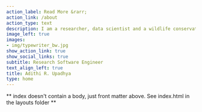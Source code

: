 ```yaml
---
action_label: Read More &rarr;
action_link: /about
action_type: text
description: I am a researcher, data scientist and a wildlife conservationist. I am interested in Environmental Data Science and I like to tell stories with data. I am constantly benefited by the programming community. 
image_left: true
images:
- img/typewriter_bw.jpg
show_action_link: true
show_social_links: true
subtitle: Research Software Engineer
text_align_left: true
title: Adithi R. Upadhya
type: home
---
```


** index doesn't contain a body, just front matter above.
See index.html in the layouts folder **
